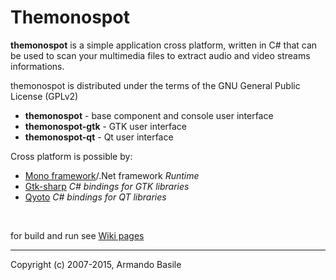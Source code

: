 # Themonospot
**themonospot** is a simple application cross platform, written in C# that can be used 
to scan your multimedia files to extract audio and video streams informations.

themonospot is distributed under the terms of the GNU General Public License (GPLv2)

* **themonospot**     - base component and console user interface
* **themonospot-gtk** - GTK user interface
* **themonospot-qt**  - Qt user interface


Cross platform is possible by:
  * [Mono framework](http://www.mono-project.com/Main_Page)/.Net framework _Runtime_
  * [Gtk-sharp](http://www.mono-project.com/GtkSharp) _C# bindings for GTK libraries_
  * [Qyoto](http://techbase.kde.org/Development/Languages/Qyoto) _C# bindings for QT libraries_

<br />


for build and run see [Wiki pages](https://github.com/armando-basile/themonospot/wiki)

---


Copyright (c) 2007-2015, Armando Basile



